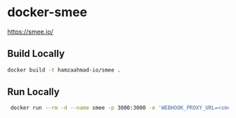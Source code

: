 # docker-smee

https://smee.io/

## Build Locally

```bash
docker build -t hamzaahmad-io/smee .
```

## Run Locally

```bash
 docker run --rm -d --name smee -p 3000:3000 -e 'WEBHOOK_PROXY_URL=<smee_url>' --restart=unless-stopped hamzaahmad-io/smee:latest
```